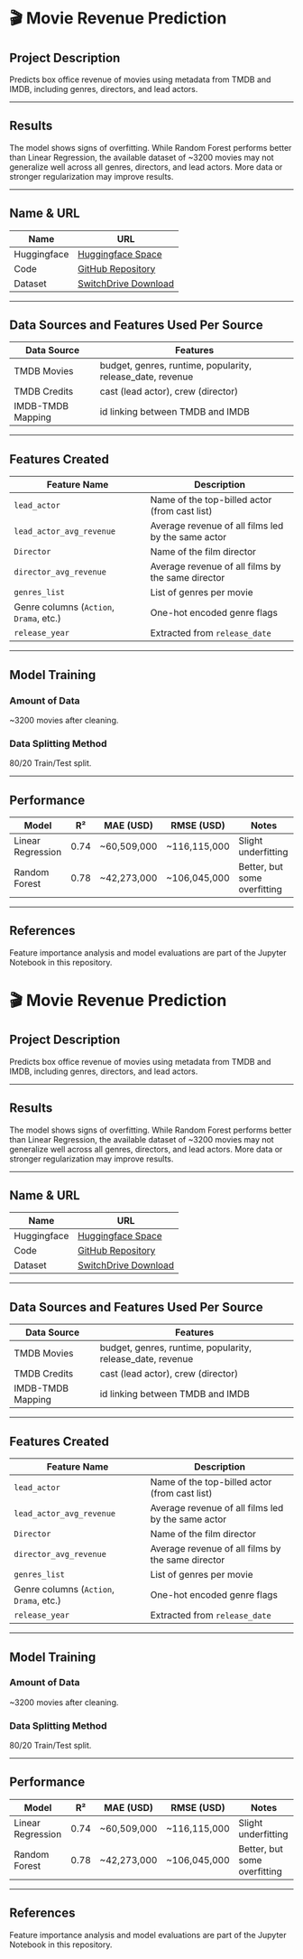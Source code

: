 # 🎬 Movie Revenue Prediction

## Project Description  
Predicts box office revenue of movies using metadata from TMDB and IMDB, including genres, directors, and lead actors.

---

## Results  
The model shows signs of overfitting. While Random Forest performs better than Linear Regression, the available dataset of ~3200 movies may not generalize well across all genres, directors, and lead actors. More data or stronger regularization may improve results.

---

## Name & URL

| Name         | URL                              |
|--------------|-----------------------------------|
| Huggingface  | [Huggingface Space](https://huggingface.co/spaces/...) |
| Code         | [GitHub Repository](https://github.com/...) |
| Dataset      | [SwitchDrive Download](https://drive.switch.ch/...) |

---

## Data Sources and Features Used Per Source

| Data Source        | Features                                                             |
|--------------------|----------------------------------------------------------------------|
| TMDB Movies        | budget, genres, runtime, popularity, release_date, revenue          |
| TMDB Credits       | cast (lead actor), crew (director)                                   |
| IMDB-TMDB Mapping  | id linking between TMDB and IMDB                                     |

---

## Features Created

| Feature Name              | Description                                                     |
|--------------------------|-----------------------------------------------------------------|
| `lead_actor`             | Name of the top-billed actor (from cast list)                   |
| `lead_actor_avg_revenue` | Average revenue of all films led by the same actor             |
| `Director`               | Name of the film director                                       |
| `director_avg_revenue`   | Average revenue of all films by the same director              |
| `genres_list`            | List of genres per movie                                        |
| Genre columns (`Action`, `Drama`, etc.) | One-hot encoded genre flags                     |
| `release_year`           | Extracted from `release_date`                                  |

---

## Model Training

### Amount of Data  
~3200 movies after cleaning.

### Data Splitting Method  
80/20 Train/Test split.

---

## Performance

| Model             | R²     | MAE (USD)        | RMSE (USD)       | Notes           |
|------------------|--------|------------------|------------------|------------------|
| Linear Regression| 0.74   | ~60,509,000      | ~116,115,000     | Slight underfitting |
| Random Forest     | 0.78   | ~42,273,000      | ~106,045,000     | Better, but some overfitting |

---

## References  
Feature importance analysis and model evaluations are part of the Jupyter Notebook in this repository.
# 🎬 Movie Revenue Prediction

## Project Description  
Predicts box office revenue of movies using metadata from TMDB and IMDB, including genres, directors, and lead actors.

---

## Results  
The model shows signs of overfitting. While Random Forest performs better than Linear Regression, the available dataset of ~3200 movies may not generalize well across all genres, directors, and lead actors. More data or stronger regularization may improve results.

---

## Name & URL

| Name         | URL                              |
|--------------|-----------------------------------|
| Huggingface  | [Huggingface Space](https://huggingface.co/spaces/...) |
| Code         | [GitHub Repository](https://github.com/...) |
| Dataset      | [SwitchDrive Download](https://drive.switch.ch/...) |

---

## Data Sources and Features Used Per Source

| Data Source        | Features                                                             |
|--------------------|----------------------------------------------------------------------|
| TMDB Movies        | budget, genres, runtime, popularity, release_date, revenue          |
| TMDB Credits       | cast (lead actor), crew (director)                                   |
| IMDB-TMDB Mapping  | id linking between TMDB and IMDB                                     |

---

## Features Created

| Feature Name              | Description                                                     |
|--------------------------|-----------------------------------------------------------------|
| `lead_actor`             | Name of the top-billed actor (from cast list)                   |
| `lead_actor_avg_revenue` | Average revenue of all films led by the same actor             |
| `Director`               | Name of the film director                                       |
| `director_avg_revenue`   | Average revenue of all films by the same director              |
| `genres_list`            | List of genres per movie                                        |
| Genre columns (`Action`, `Drama`, etc.) | One-hot encoded genre flags                     |
| `release_year`           | Extracted from `release_date`                                  |

---

## Model Training

### Amount of Data  
~3200 movies after cleaning.

### Data Splitting Method  
80/20 Train/Test split.

---

## Performance

| Model             | R²     | MAE (USD)        | RMSE (USD)       | Notes           |
|------------------|--------|------------------|------------------|------------------|
| Linear Regression| 0.74   | ~60,509,000      | ~116,115,000     | Slight underfitting |
| Random Forest     | 0.78   | ~42,273,000      | ~106,045,000     | Better, but some overfitting |

---

## References  
Feature importance analysis and model evaluations are part of the Jupyter Notebook in this repository.
